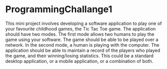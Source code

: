 # ProgrammingChallange1
This mini project involves developing a software application to play one of your favourite childhood games, the Tic Tac Toe game.  The application should have two modes. The first mode allows two humans to play the game using your software. The game should be able to be played over a network. In the second mode, a human is playing with the computer. The application should be able to maintain a record of the players who played the game, and their winning/losing statistics. This could be a standard desktop application, or a mobile application, or a combination of both.
